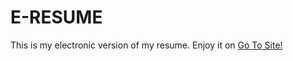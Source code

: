 # E-RESUME

This is my electronic version of my resume. Enjoy it on [Go To Site!](https://eresume.vercel.app/)
